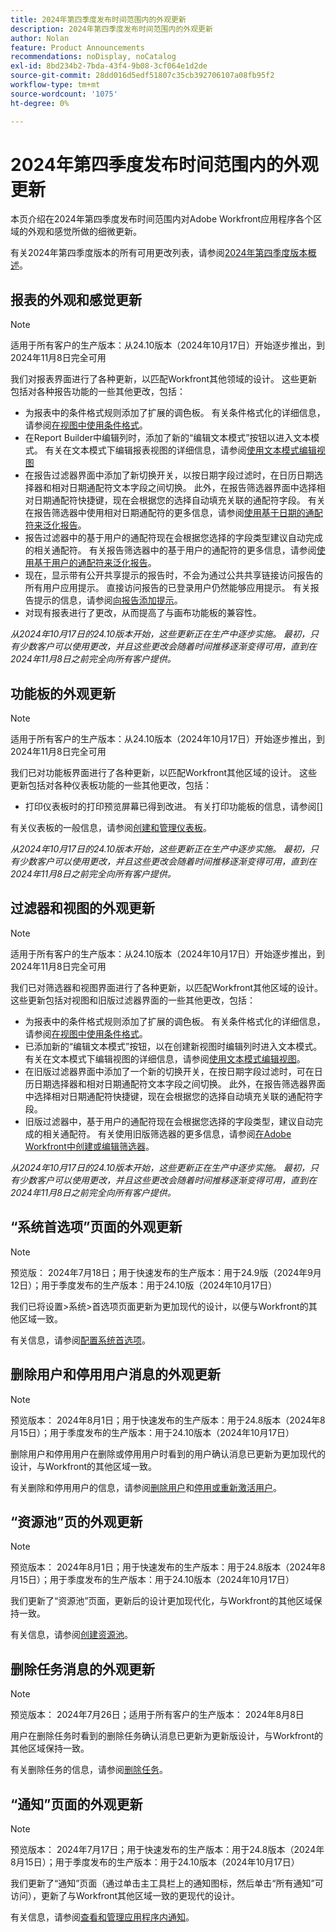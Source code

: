 ```yaml
---
title: 2024年第四季度发布时间范围内的外观更新
description: 2024年第四季度发布时间范围内的外观更新
author: Nolan
feature: Product Announcements
recommendations: noDisplay, noCatalog
exl-id: 8bd234b2-7bda-43f4-9b08-3cf064e1d2de
source-git-commit: 28dd016d5edf51807c35cb392706107a08fb95f2
workflow-type: tm+mt
source-wordcount: '1075'
ht-degree: 0%

---
```


# 2024年第四季度发布时间范围内的外观更新

本页介绍在2024年第四季度发布时间范围内对Adobe Workfront应用程序各个区域的外观和感觉所做的细微更新。

有关2024年第四季度版本的所有可用更改列表，请参阅[2024年第四季度版本概述](/help/quicksilver/product-announcements/product-releases/24-q4-release-activity/24-q4-release-overview.md)。

## 报表的外观和感觉更新

>[!NOTE]
>
>适用于所有客户的生产版本：从24.10版本（2024年10月17日）开始逐步推出，到2024年11月8日完全可用

我们对报表界面进行了各种更新，以匹配Workfront其他领域的设计。 这些更新包括对各种报告功能的一些其他更改，包括：

* 为报表中的条件格式规则添加了扩展的调色板。 有关条件格式化的详细信息，请参阅[在视图中使用条件格式](/help/quicksilver/reports-and-dashboards/reports/reporting-elements/use-conditional-formatting-views.md)。
* 在Report Builder中编辑列时，添加了新的“编辑文本模式”按钮以进入文本模式。 有关在文本模式下编辑报表视图的详细信息，请参阅[使用文本模式编辑视图](/help/quicksilver/reports-and-dashboards/reports/text-mode/edit-text-mode-in-view.md)
* 在报告过滤器界面中添加了新切换开关，以按日期字段过滤时，在日历日期选择器和相对日期通配符文本字段之间切换。 此外，在报告筛选器界面中选择相对日期通配符快捷键，现在会根据您的选择自动填充关联的通配符字段。 有关在报告筛选器中使用相对日期通配符的更多信息，请参阅[使用基于日期的通配符来泛化报告](/help/quicksilver/reports-and-dashboards/reports/reporting-elements/use-date-based-wildcards-generalize-reports.md)。
* 报告过滤器中的基于用户的通配符现在会根据您选择的字段类型建议自动完成的相关通配符。 有关报告筛选器中的基于用户的通配符的更多信息，请参阅[使用基于用户的通配符来泛化报告](/help/quicksilver/reports-and-dashboards/reports/reporting-elements/use-user-based-wildcards-generalize-reports.md)。
* 现在，显示带有公开共享提示的报告时，不会为通过公共共享链接访问报告的所有用户应用提示。 直接访问报告的已登录用户仍然能够应用提示。 有关报告提示的信息，请参阅[向报告添加提示](/help/quicksilver/reports-and-dashboards/reports/creating-and-managing-reports/add-prompt-report.md)。
* 对现有报表进行了更改，从而提高了与画布功能板的兼容性。

_从2024年10月17日的24.10版本开始，这些更新正在生产中逐步实施。 最初，只有少数客户可以使用更改，并且这些更改会随着时间推移逐渐变得可用，直到在2024年11月8日之前完全向所有客户提供。_

## 功能板的外观更新

>[!NOTE]
>
>适用于所有客户的生产版本：从24.10版本（2024年10月17日）开始逐步推出，到2024年11月8日完全可用

我们已对功能板界面进行了各种更新，以匹配Workfront其他区域的设计。 这些更新包括对各种仪表板功能的一些其他更改，包括：

* 打印仪表板时的打印预览屏幕已得到改进。 有关打印功能板的信息，请参阅[]

有关仪表板的一般信息，请参阅[创建和管理仪表板](/help/quicksilver/reports-and-dashboards/dashboards/creating-and-managing-dashboards/create-and-manage-dashboards.md)。

_从2024年10月17日的24.10版本开始，这些更新正在生产中逐步实施。 最初，只有少数客户可以使用更改，并且这些更改会随着时间推移逐渐变得可用，直到在2024年11月8日之前完全向所有客户提供。_

## 过滤器和视图的外观更新

>[!NOTE]
>
>适用于所有客户的生产版本：从24.10版本（2024年10月17日）开始逐步推出，到2024年11月8日完全可用

我们已对筛选器和视图界面进行了各种更新，以匹配Workfront其他区域的设计。 这些更新包括对视图和旧版过滤器界面的一些其他更改，包括：

* 为报表中的条件格式规则添加了扩展的调色板。 有关条件格式化的详细信息，请参阅[在视图中使用条件格式](/help/quicksilver/reports-and-dashboards/reports/reporting-elements/use-conditional-formatting-views.md)。
* 已添加新的“编辑文本模式”按钮，以在创建新视图时编辑列时进入文本模式。 有关在文本模式下编辑视图的详细信息，请参阅[使用文本模式编辑视图](/help/quicksilver/reports-and-dashboards/reports/text-mode/edit-text-mode-in-view.md)。
* 在旧版过滤器界面中添加了一个新的切换开关，在按日期字段过滤时，可在日历日期选择器和相对日期通配符文本字段之间切换。 此外，在报告筛选器界面中选择相对日期通配符快捷键，现在会根据您的选择自动填充关联的通配符字段。
* 旧版过滤器中，基于用户的通配符现在会根据您选择的字段类型，建议自动完成的相关通配符。 有关使用旧版筛选器的更多信息，请参阅[在Adobe Workfront中创建或编辑筛选器](/help/quicksilver/reports-and-dashboards/reports/reporting-elements/create-filters.md)。

_从2024年10月17日的24.10版本开始，这些更新正在生产中逐步实施。 最初，只有少数客户可以使用更改，并且这些更改会随着时间推移逐渐变得可用，直到在2024年11月8日之前完全向所有客户提供。_

## “系统首选项”页面的外观更新

>[!NOTE]
>
>预览版： 2024年7月18日；用于快速发布的生产版本：用于24.9版（2024年9月12日）；用于季度发布的生产版本：用于24.10版（2024年10月17日）

我们已将设置>系统>首选项页面更新为更加现代的设计，以便与Workfront的其他区域一致。

有关信息，请参阅[配置系统首选项](/help/quicksilver/administration-and-setup/manage-workfront/security/configure-security-preferences.md)。

## 删除用户和停用用户消息的外观更新

>[!NOTE]
>
>预览版本： 2024年8月1日；用于快速发布的生产版本：用于24.8版本（2024年8月15日）；用于季度发布的生产版本：用于24.10版本（2024年10月17日）

删除用户和停用用户在删除或停用用户时看到的用户确认消息已更新为更加现代的设计，与Workfront的其他区域一致。

有关删除和停用用户的信息，请参阅[删除用户](/help/quicksilver/administration-and-setup/add-users/create-and-manage-users/delete-a-user.md)和[停用或重新激活用户](/help/quicksilver/administration-and-setup/add-users/create-and-manage-users/deactivate-a-user.md)。

## “资源池”页的外观更新

>[!NOTE]
>
>预览版本： 2024年8月1日；用于快速发布的生产版本：用于24.8版本（2024年8月15日）；用于季度发布的生产版本：用于24.10版本（2024年10月17日）

我们更新了“资源池”页面，更新后的设计更加现代化，与Workfront的其他区域保持一致。

有关信息，请参阅[创建资源池](/help/quicksilver/resource-mgmt/resource-planning/resource-pools/create-resource-pools.md)。

## 删除任务消息的外观更新

>[!NOTE]
>
>预览版本： 2024年7月26日；适用于所有客户的生产版本： 2024年8月8日

用户在删除任务时看到的删除任务确认消息已更新为更新版设计，与Workfront的其他区域保持一致。

有关删除任务的信息，请参阅[删除任务](/help/quicksilver/manage-work/tasks/manage-tasks/delete-tasks.md)。

## “通知”页面的外观更新

>[!NOTE]
>
>预览版本： 2024年7月17日；用于快速发布的生产版本：用于24.8版本（2024年8月15日）；用于季度发布的生产版本：用于24.10版本（2024年10月17日）

我们更新了“通知”页面（通过单击主工具栏上的通知图标，然后单击“所有通知”可访问），更新了与Workfront其他区域一致的更现代的设计。

有关信息，请参阅[查看和管理应用程序内通知](/help/quicksilver/workfront-basics/using-notifications/view-and-manage-in-app-notifications.md)。
